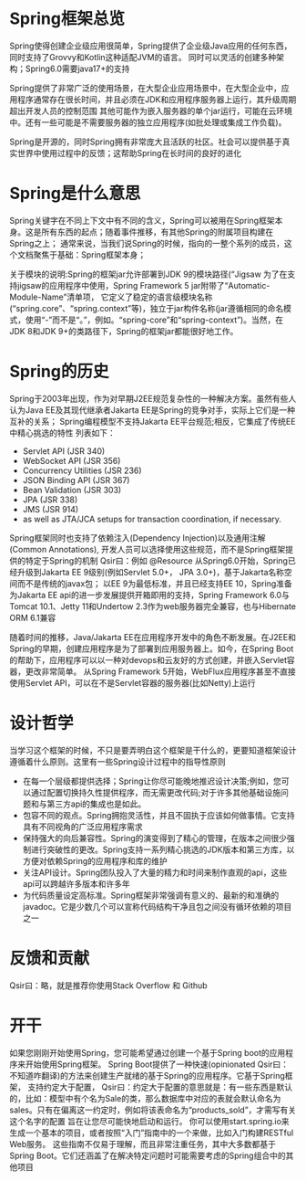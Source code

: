 # Spring框架总览
Spring使得创建企业级应用很简单，Spring提供了企业级Java应用的任何东西，同时支持了Grovvy和Kotlin这种适配JVM的语言。
同时可以灵活的创建多种架构；Spring6.0需要java17+的支持

Spring提供了非常广泛的使用场景，在大型企业应用场景中，在大型企业中，应用程序通常存在很长时间，并且必须在JDK和应用程序服务器上运行，其升级周期超出开发人员的控制范围
其他可能作为嵌入服务器的单个jar运行，可能在云环境中。还有一些可能是不需要服务器的独立应用程序(如批处理或集成工作负载)。

Spring是开源的，同时Spring拥有非常庞大且活跃的社区。社会可以提供基于真实世界中使用过程中的反馈；这帮助Spring在长时间的良好的进化

# Spring是什么意思
Spring关键字在不同上下文中有不同的含义，Spring可以被用在Spring框架本身。这是所有东西的起点；随着事件推移，有其他Spring的附属项目构建在Spring之上；
通常来说，当我们说Spring的时候，指向的一整个系列的成员，这个文档聚焦于基础：Spring框架本身；

关于模块的说明:Spring的框架jar允许部署到JDK 9的模块路径(“Jigsaw
为了在支持jigsaw的应用程序中使用，Spring Framework 5 jar附带了“Automatic-Module-Name”清单项，
它定义了稳定的语言级模块名称(“spring.core”、“spring.context”等)，独立于jar构件名称(jar遵循相同的命名模式，使用“-”而不是“。”，例如。“spring-core”和“spring-context”)。当然，在JDK 8和JDK 9+的类路径下，Spring的框架jar都能很好地工作。

# Spring的历史
Spring于2003年出现，作为对早期J2EE规范复杂性的一种解决方案。虽然有些人认为Java EE及其现代继承者Jakarta EE是Spring的竞争对手，实际上它们是一种互补的关系；
Spring编程模型不支持Jakarta EE平台规范;相反，它集成了传统EE中精心挑选的特性
列表如下：
 - Servlet API (JSR 340)
 - WebSocket API (JSR 356)
 - Concurrency Utilities (JSR 236)
 - JSON Binding API (JSR 367)
 - Bean Validation (JSR 303)
 - JPA (JSR 338)
 - JMS (JSR 914)
 - as well as JTA/JCA setups for transaction coordination, if necessary.

Spring框架同时也支持了依赖注入(Dependency Injection)以及通用注解(Common Annotations),
开发人员可以选择使用这些规范，而不是Spring框架提供的特定于Spring的机制 
Qsir曰：例如 @Resource 
从Spring6.0开始，Spring已经升级到Jakarta EE 9级别(例如Servlet 5.0+， JPA 3.0+)，基于Jakarta名称空间而不是传统的javax包；
以EE 9为最低标准，并且已经支持EE 10，Spring准备为Jakarta EE api的进一步发展提供开箱即用的支持，Spring Framework 6.0与Tomcat 10.1、Jetty 11和Undertow 2.3作为web服务器完全兼容，也与Hibernate ORM 6.1兼容

随着时间的推移，Java/Jakarta EE在应用程序开发中的角色不断发展。在J2EE和Spring的早期，创建应用程序是为了部署到应用服务器上。如今，在Spring Boot的帮助下，应用程序可以以一种对devops和云友好的方式创建，并嵌入Servlet容器，更改非常简单。
从Spring Framework 5开始，WebFlux应用程序甚至不直接使用Servlet API，可以在不是Servlet容器的服务器(比如Netty)上运行

# 设计哲学
当学习这个框架的时候，不只是要弄明白这个框架是干什么的，更要知道框架设计遵循着什么原则。这里有一些Spring设计过程中的指导性原则
- 在每一个层级都提供选择；Spring让你尽可能晚地推迟设计决策;例如，您可以通过配置切换持久性提供程序，而无需更改代码;对于许多其他基础设施问题和与第三方api的集成也是如此。
- 包容不同的观点。Spring拥抱灵活性，并且不固执于应该如何做事情。它支持具有不同视角的广泛应用程序需求
- 保持强大的向后兼容性。Spring的演变得到了精心的管理，在版本之间很少强制进行突破性的更改。Spring支持一系列精心挑选的JDK版本和第三方库，以方便对依赖Spring的应用程序和库的维护
- 关注API设计。Spring团队投入了大量的精力和时间来制作直观的api，这些api可以跨越许多版本和许多年
- 为代码质量设定高标准。Spring框架非常强调有意义的、最新的和准确的javadoc。它是少数几个可以宣称代码结构干净且包之间没有循环依赖的项目之一

# 反馈和贡献
 Qsir曰：略，就是推荐你使用Stack Overflow 和 Github

# 开干
如果您刚刚开始使用Spring，您可能希望通过创建一个基于Spring boot的应用程序来开始使用Spring框架。
Spring Boot提供了一种快速(opinionated Qsir曰：不知道咋翻译)的方法来创建生产就绪的基于Spring的应用程序。它基于Spring框架，
支持约定大于配置， Qsir曰：约定大于配置的意思就是：有一些东西是默认的，比如：模型中有个名为Sale的类，那么数据库中对应的表就会默认命名为sales。只有在偏离这一约定时，例如将该表命名为“products_sold”，才需写有关这个名字的配置
旨在让您尽可能快地启动和运行。 你可以使用start.spring.io来生成一个基本的项目，或者按照“入门”指南中的一个来做，比如入门构建RESTful Web服务。
这些指南不仅易于理解，而且非常注重任务，其中大多数都基于Spring Boot。它们还涵盖了在解决特定问题时可能需要考虑的Spring组合中的其他项目
